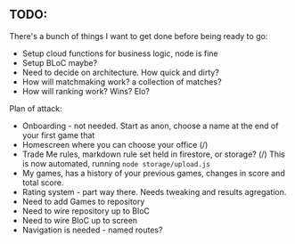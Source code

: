 ## TODO:
There's a bunch of things I want to get done before being ready to go:

* Setup cloud functions for business logic, node is fine
* Setup BLoC maybe? 
* Need to decide on architecture. How quick and dirty? 
* How will matchmaking work? a collection of matches?
* How will ranking work? Wins? Elo?

Plan of attack:
* Onboarding - not needed. Start as anon, choose a name at the end of your first game that 
* Homescreen where you can choose your office (/)
* Trade Me rules, markdown rule set held in firestore, or storage? (/) This is now automated, running `node storage/upload.js`
* My games, has a history of your previous games, changes in score and total score.
* Rating system - part way there. Needs tweaking and results agregation.
* Need to add Games to repository
* Need to wire repository up to BloC
* Need to wire BloC up to screen
* Navigation is needed - named routes?

